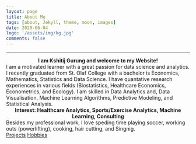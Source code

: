 ```yaml
---
layout: page
title: About Me
tags: [about, Jekyll, theme, moon, images]
date: 2020-06-04
logo: '/assets/img/kg.jpg'
comments: false
---
```

<hr />
<strong> <center> I am Kshitij Gurung and welcome to my Website!</center></strong> 
I am a motivated learner with a great passion for data science and analytics. I recently graduated from St. Olaf College with a bachelor is Economics, Mathematics, Statistics and Data Science. I have quantative research experiences in various fields (Biostatistics, Healthcare Economics, Econometrics, and Ecology). I am skilled in Data Analytics and, Data Visualisation, Machine Learning Algorithms, Predictive Modeling, and Statistical Analysis. 

<center><b>Interest: Healthcare Analytics, Sports/Exercise Analytics, Machine Learning, Consulting </b></center>
Besides my professional work, I love speding time playing soccer, working outs (powerlifting), cooking, hair cutting, and Singnig. 


<div class="btn-group">
<a href="https://gurungkshitij.github.io//posts/" class="btn btn-success">Projects</a>
<a href="https://gurungkshitij.github.io/projects/" class="btn btn-info"> Hobbies</a>
</div>

